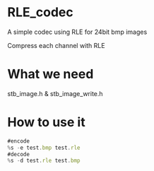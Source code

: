 # RLE_codec

A simple codec using RLE for 24bit bmp images

Compress each channel with RLE

# What we need
stb_image.h & stb_image_write.h

# How to use it

```jsx
#encode
%s -e test.bmp test.rle
#decode
%s -d test.rle test.bmp
```